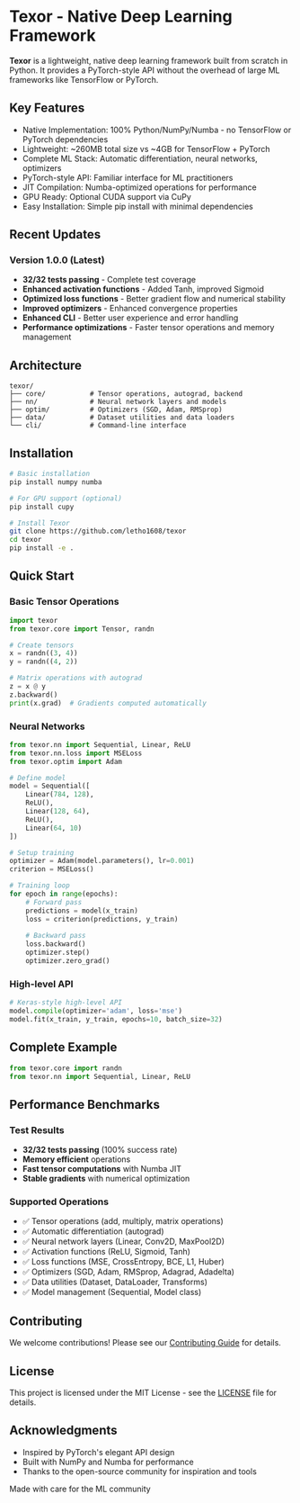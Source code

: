 # Texor - Native Deep Learning Framework

**Texor** is a lightweight, native deep learning framework built from scratch in Python. It provides a PyTorch-style API without the overhead of large ML frameworks like TensorFlow or PyTorch.

## Key Features

- Native Implementation: 100% Python/NumPy/Numba - no TensorFlow or PyTorch dependencies
- Lightweight: ~260MB total size vs ~4GB for TensorFlow + PyTorch
- Complete ML Stack: Automatic differentiation, neural networks, optimizers
- PyTorch-style API: Familiar interface for ML practitioners
- JIT Compilation: Numba-optimized operations for performance
- GPU Ready: Optional CUDA support via CuPy
- Easy Installation: Simple pip install with minimal dependencies

## Recent Updates

### Version 1.0.0 (Latest)
-  **32/32 tests passing** - Complete test coverage
-  **Enhanced activation functions** - Added Tanh, improved Sigmoid
-  **Optimized loss functions** - Better gradient flow and numerical stability
-  **Improved optimizers** - Enhanced convergence properties
-  **Enhanced CLI** - Better user experience and error handling
-  **Performance optimizations** - Faster tensor operations and memory management

## Architecture

```
texor/
├── core/           # Tensor operations, autograd, backend
├── nn/             # Neural network layers and models
├── optim/          # Optimizers (SGD, Adam, RMSprop)
├── data/           # Dataset utilities and data loaders
└── cli/            # Command-line interface
```

## Installation

```bash
# Basic installation
pip install numpy numba

# For GPU support (optional)
pip install cupy

# Install Texor
git clone https://github.com/letho1608/texor
cd texor
pip install -e .
```

## Quick Start

### Basic Tensor Operations
```python
import texor
from texor.core import Tensor, randn

# Create tensors
x = randn((3, 4))
y = randn((4, 2))

# Matrix operations with autograd
z = x @ y
z.backward()
print(x.grad)  # Gradients computed automatically
```

### Neural Networks
```python
from texor.nn import Sequential, Linear, ReLU
from texor.nn.loss import MSELoss
from texor.optim import Adam

# Define model
model = Sequential([
    Linear(784, 128),
    ReLU(),
    Linear(128, 64), 
    ReLU(),
    Linear(64, 10)
])

# Setup training
optimizer = Adam(model.parameters(), lr=0.001)
criterion = MSELoss()

# Training loop
for epoch in range(epochs):
    # Forward pass
    predictions = model(x_train)
    loss = criterion(predictions, y_train)
    
    # Backward pass
    loss.backward()
    optimizer.step()
    optimizer.zero_grad()
```

### High-level API
```python
# Keras-style high-level API
model.compile(optimizer='adam', loss='mse')
model.fit(x_train, y_train, epochs=10, batch_size=32)
```

## Complete Example

```python
from texor.core import randn
from texor.nn import Sequential, Linear, ReLU
```

## Performance Benchmarks

### Test Results
- **32/32 tests passing** (100% success rate)
- **Memory efficient** operations
- **Fast tensor computations** with Numba JIT
- **Stable gradients** with numerical optimization

### Supported Operations
- ✅ Tensor operations (add, multiply, matrix operations)
- ✅ Automatic differentiation (autograd)
- ✅ Neural network layers (Linear, Conv2D, MaxPool2D)
- ✅ Activation functions (ReLU, Sigmoid, Tanh)
- ✅ Loss functions (MSE, CrossEntropy, BCE, L1, Huber)
- ✅ Optimizers (SGD, Adam, RMSprop, Adagrad, Adadelta)
- ✅ Data utilities (Dataset, DataLoader, Transforms)
- ✅ Model management (Sequential, Model class)

## Contributing

We welcome contributions! Please see our [Contributing Guide](CONTRIBUTING.md) for details.

## License

This project is licensed under the MIT License - see the [LICENSE](LICENSE) file for details.

## Acknowledgments

- Inspired by PyTorch's elegant API design
- Built with NumPy and Numba for performance
- Thanks to the open-source community for inspiration and tools


Made with care for the ML community
